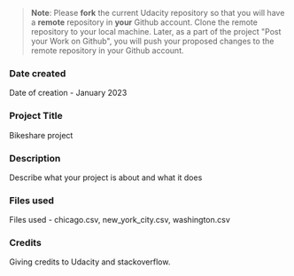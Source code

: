>**Note**: Please **fork** the current Udacity repository so that you will have a **remote** repository in **your** Github account. Clone the remote repository to your local machine. Later, as a part of the project "Post your Work on Github", you will push your proposed changes to the remote repository in your Github account.

### Date created
Date of creation - January 2023

### Project Title
Bikeshare project

### Description
Describe what your project is about and what it does

### Files used
Files used - chicago.csv, new_york_city.csv, washington.csv

### Credits
Giving credits to Udacity and stackoverflow.

